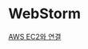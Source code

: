 # WebStorm

<a href="https://yunsuu.github.io/%EA%B0%9C%EC%9D%B8%EA%B3%B5%EB%B6%80/webstrom-ec2-connect/" ignore-vars="true">AWS EC2와 연결</a>